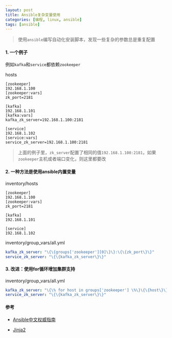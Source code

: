 ```yaml
---
layout: post
title: Ansible复杂变量使用
categories: [编程, linux, ansible]
tags: [ansible]
---
```



> 使用`ansible`编写自动化安装脚本，发现一些复杂的参数总是重复配置

#### 1. 一个例子



例如`kafka`和`service`都依赖`zookeeper`

hosts
```
[zookeeper]
192.168.1.100
[zookeeper:vars]
zk_port=2181

[kafka]
192.168.1.101
[kafka:vars]
kafka_zk_server=192.168.1.100:2181

[service]
192.168.1.102
[service:vars]
service_zk_server=192.168.1.100:2181
```

> 上面的例子里，`zk_server`配置了相同的值`192.168.1.100:2181`，如果`zookeeper`主机或者端口变化，则这里都要改

#### 2. 一种方法是使用ansible内置变量

inventory/hosts
```
[zookeeper]
192.168.1.100
[zookeeper:vars]
zk_port=2181

[kafka]
192.168.1.101

[service]
192.168.1.102
```

inventory/group_vars/all.yml

```yaml
kafka_zk_server: "\{\{groups['zookeeper'][0]\}\}:\{\{zk_port\}\}"
service_zk_server: "\{\{kafka_zk_server\}\}"
```

#### 3. 改进：使用for循环增加集群支持

inventory/group_vars/all.yml

```yaml
kafka_zk_server: "\{\% for host in groups['zookeeper'] \%\}\{\{host\}\}:\{\{zk_port\}\}\{\% if not loop.last \%\},\{\% endif \%\}\{\% endfor \%\}"
service_zk_server: "\{\{kafka_zk_server\}\}"
```

#### 参考

* [Ansible中文权威指南](http://www.ansible.com.cn/index.html)

* [Jinja2](http://jinja.pocoo.org/docs/2.10/)